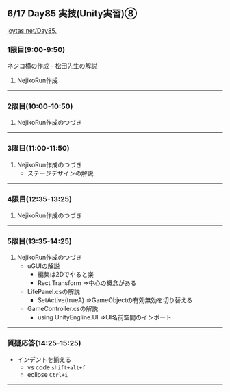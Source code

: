 ## 6/17 Day85 実技(Unity実習)⑧
[joytas.net/Day85.](https://joytas.net/%e8%a8%93%e7%b7%b4/day85)
### 1限目(9:00-9:50)
ネジコ横の作成
	- 松田先生の解説
1. NejikoRun作成
---
### 2限目(10:00-10:50)
1. NejikoRun作成のつづき
---
### 3限目(11:00-11:50)
1. NejikoRun作成のつづき
	- ステージデザインの解説
---
### 4限目(12:35-13:25)
1. NejikoRun作成のつづき
---
### 5限目(13:35-14:25)
1. NejikoRun作成のつづき
	- uGUIの解説
		- 編集は2Dでやると楽
		- Rect Transform =>中心の概念がある
	- LifePanel.csの解説
		- SetActive(trueA) =>GameObjectの有効無効を切り替える
	- GameController.csの解説
		- using UnityEngline.UI =>UI名前空間のインポート
---
### 質疑応答(14:25-15:25)
- インデントを揃える
	- vs code `shift+alt+f`
	- eclipse `Ctrl+i`
---
